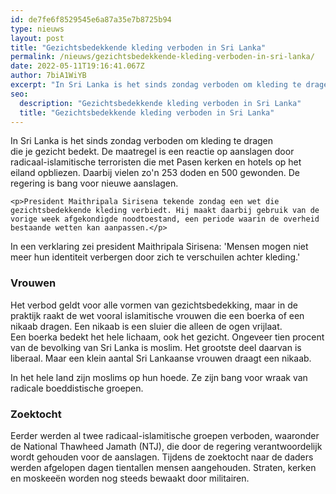 ```yaml
---
id: de7fe6f8529545e6a87a35e7b8725b94
type: nieuws
layout: post
title: "Gezichtsbedekkende kleding verboden in Sri Lanka"
permalink: /nieuws/gezichtsbedekkende-kleding-verboden-in-sri-lanka/
date: 2022-05-11T19:16:41.067Z
author: 7biA1WiYB
excerpt: "In Sri Lanka is het sinds zondag verboden om kleding te dragen die je gezicht bedekt. De maatregel is een reactie op aanslagen door radicaal-islamitische terroristen die met Pasen kerken en hotels op het eiland opbliezen. Daarbij vielen zo'n 253 doden en 500 gewonden. De regering is bang voor nieuwe aanslagen.  "
seo:
  description: "Gezichtsbedekkende kleding verboden in Sri Lanka"
  title: "Gezichtsbedekkende kleding verboden in Sri Lanka"
---
```

In Sri Lanka is het sinds zondag verboden om kleding te dragen die je gezicht bedekt. De maatregel is een reactie op aanslagen door radicaal-islamitische terroristen die met Pasen kerken en hotels op het eiland opbliezen. Daarbij vielen zo'n 253 doden en 500 gewonden. De regering is bang voor nieuwe aanslagen.  

    <p>President Maithripala Sirisena tekende zondag een wet die gezichtsbedekkende kleding verbiedt. Hij maakt daarbij gebruik van de vorige week afgekondigde noodtoestand, een periode waarin de overheid bestaande wetten kan aanpassen.</p>
<p>In een verklaring zei president Maithripala Sirisena: 'Mensen mogen niet meer hun identiteit verbergen door zich te verschuilen achter kleding.' </p>
<h3>Vrouwen</h3>
<p>Het verbod geldt voor alle vormen van gezichtsbedekking, maar in de praktijk raakt de wet vooral islamitische vrouwen die een boerka of een nikaab dragen. Een nikaab is een sluier die alleen de ogen vrijlaat. Een boerka bedekt het hele lichaam, ook het gezicht. Ongeveer tien procent van de bevolking van Sri Lanka is moslim. Het grootste deel daarvan is liberaal. Maar een klein aantal Sri Lankaanse vrouwen draagt een nikaab.</p>
<p>In het hele land zijn moslims op hun hoede. Ze zijn bang voor wraak van radicale boeddistische groepen.</p>
<h3>Zoektocht</h3>
<p>Eerder werden al twee radicaal-islamitische groepen verboden, waaronder de National Thawheed Jamath (NTJ), die door de regering verantwoordelijk wordt gehouden voor de aanslagen. Tijdens de zoektocht naar de daders werden afgelopen dagen tientallen mensen aangehouden. Straten, kerken en moskeeën worden nog steeds bewaakt door militairen.</p>  
